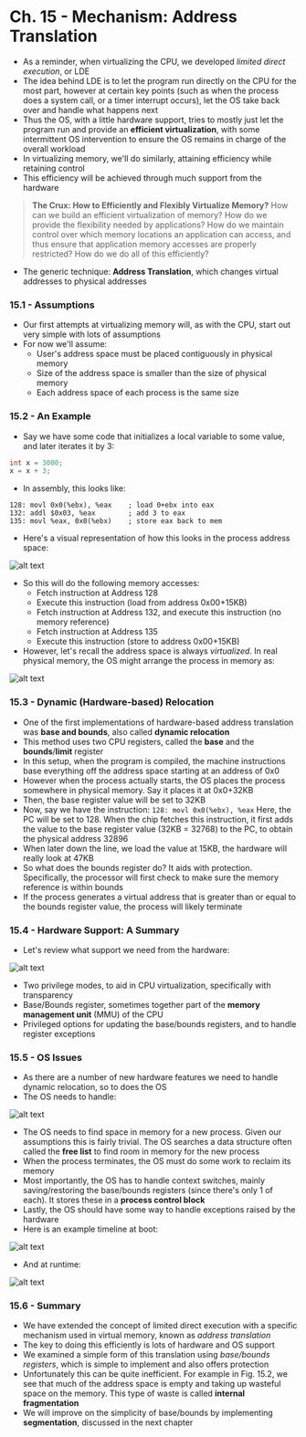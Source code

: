 # Ch. 15 - Mechanism: Address Translation

* As a reminder, when virtualizing the CPU, we developed *limited direct execution*, or LDE
* The idea behind LDE is to let the program run directly on the CPU for the most part, however at certain key points (such as when the process does a system call, or a timer interrupt occurs), let the OS take back over and handle what happens next
* Thus the OS, with a little hardware support, tries to mostly just let the program run and provide an **efficient virtualization**, with some intermittent OS intervention to ensure the OS remains in charge of the overall workload
* In virtualizing memory, we'll do similarly, attaining efficiency while retaining control
* This efficiency will be achieved through much support from the hardware
> **The Crux: How to Efficiently and Flexibly Virtualize Memory?**
> How can we build an efficient virtualization of memory? How do we provide the flexibility needed by applications? How do we maintain control over which memory locations an application can access, and thus
ensure that application memory accesses are properly restricted? How do we do all of this efficiently?
* The generic technique: **Address Translation**, which changes virtual addresses to physical addresses

### 15.1 - Assumptions

* Our first attempts at virtualizing memory will, as with the CPU, start out very simple with lots of assumptions
* For now we'll assume:
  * User's address space must be placed contiguously in physical memory
  * Size of the address space is smaller than the size of physical memory
  * Each address space of each process is the same size

### 15.2 - An Example

* Say we have some code that initializes a local variable to some value, and later iterates it by 3:
```c
int x = 3000;
x = x + 3;
```
* In assembly, this looks like:
```
128: movl 0x0(%ebx), %eax    ; load 0+ebx into eax
132: addl $0x03, %eax        ; add 3 to eax
135: movl %eax, 0x0(%ebx)    ; store eax back to mem
```
* Here's a visual representation of how this looks in the process address space:

![alt text](images/Ch15/Ch15_1.png)

* So this will do the following memory accesses:
  * Fetch instruction at Address 128
  * Execute this instruction (load from address 0x00+15KB)
  * Fetch instruction at Address 132, and execute this instruction (no memory reference)
  * Fetch instruction at Address 135
  * Execute this instruction (store to address 0x00+15KB)
* However, let's recall the address space is always *virtualized*. In real physical memory, the OS might arrange the process in memory as:

![alt text](images/Ch15/Ch15_2.png)

### 15.3 - Dynamic (Hardware-based) Relocation

* One of the first implementations of hardware-based address translation was **base and bounds**, also called **dynamic relocation**
* This method uses two CPU registers, called the **base** and the **bounds**/**limit** register
* In this setup, when the program is compiled, the machine instructions base everything off the address space starting at an address of 0x0
* However when the process actually starts, the OS places the process somewhere in physical memory. Say it places it at 0x0+32KB
* Then, the base register value will be set to 32KB
* Now, say we have the instruction:
`128: movl 0x0(%ebx), %eax`
Here, the PC will be set to 128. When the chip fetches this instruction, it first adds the value to the base register value (32KB = 32768) to the PC, to obtain the physical address 32896
* When later down the line, we load the value at 15KB, the hardware will really look at 47KB
* So what does the bounds register do? It aids with protection. Specifically, the processor will first check to make sure the memory reference is within bounds
* If the process generates a virtual address that is greater than or equal to the bounds register value, the process will likely terminate

### 15.4 - Hardware Support: A Summary

* Let's review what support we need from the hardware:

![alt text](images/Ch15/Ch15_3.png)

* Two privilege modes, to aid in CPU virtualization, specifically with transparency
* Base/Bounds register, sometimes together part of the **memory management unit** (MMU) of the CPU
* Privileged options for updating the base/bounds registers, and to handle register exceptions

### 15.5 - OS Issues

* As there are a number of new hardware features we need to handle dynamic relocation, so to does the OS
* The OS needs to handle:

![alt text](images/Ch15/Ch15_4.png)

* The OS needs to find space in memory for a new process. Given our assumptions this is fairly trivial. The OS searches a data structure often called the **free list** to find room in memory for the new process
* When the process terminates, the OS must do some work to reclaim its memory
* Most importantly, the OS has to handle context switches, mainly saving/restoring the base/bounds registers (since there's only 1 of each). It stores these in a **process control block**
* Lastly, the OS should have some way to handle exceptions raised by the hardware
* Here is an example timeline at boot:

![alt text](images/Ch15/Ch15_5.png)

* And at runtime:

![alt text](images/Ch15/Ch15_6.png)

### 15.6 - Summary

* We have extended the concept of limited direct execution with a specific mechanism used in virtual memory, known as *address translation*
* The key to doing this efficiently is lots of hardware and OS support
* We examined a simple form of this translation using *base/bounds registers*, which is simple to implement and also offers protection
* Unfortunately this can be quite inefficient. For example in Fig. 15.2, we see that much of the address space is empty and taking up wasteful space on the memory. This type of waste is called **internal fragmentation**
* We will improve on the simplicity of base/bounds by implementing **segmentation**, discussed in the next chapter
